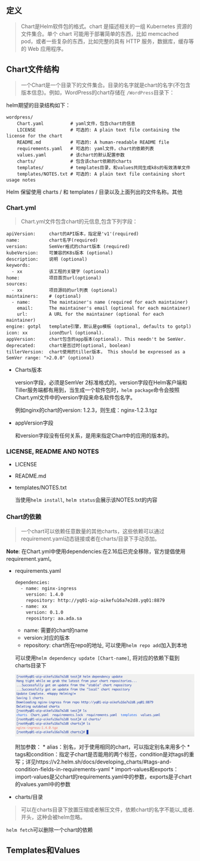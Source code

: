 ## 定义

> Chart是Helm软件包的格式。chart 是描述相关的一组 Kubernetes 资源的文件集合。单个 chart 可能用于部署简单的东西，比如 memcached pod，或者一些复杂的东西，比如完整的具有 HTTP 服务，数据库，缓存等的 Web 应用程序。

## Chart文件结构

> 一个Chart是一个目录下的文件集合。目录的名字就是chart的名字(不包含版本信息)。例如，WordPress的chart存储在 ```/WordPress```目录下：

helm期望的目录结构如下：
```
wordpress/
    Chart.yaml          # yaml文件，包含chart的信息
    LICENSE             # 可选的: A plain text file containing the license for the chart
    README.md           # 可选的: A human-readable README file
    requirements.yaml   # 可选的: yaml文件，chart的依赖列表
    values.yaml         # 该chart的默认配置参数
    charts/             # 包含该chart依赖的charts
    templates/          # templates目录，和values共同生成k8s的有效清单文件
    templates/NOTES.txt # 可选的: A plain text file containing short usage notes
```
Helm 保留使用 charts / 和 templates / 目录以及上面列出的文件名称。其他

### Chart.yml

> Chart.yml文件包含chart的元信息,包含下列字段：

```
apiVersion:     chart的API版本，指定是'v1'(required)          
name:           chart名字(required)
version:        SemVer格式的chart版本 (required)
kubeVersion:    可兼容的K8s版本 (optional)
description:    说明 (optional)
keywords:
  - xx          该工程的关键字 (optional)
home:           项目首页url(optional)
sources:
  - xx          项目源码的url列表 (optional)
maintainers:    # (optional)
  - name:       The maintainer's name (required for each maintainer)
    email:      The maintainer's email (optional for each maintainer)
    url:        A URL for the maintainer (optional for each maintainer)
engine: gotpl   template引擎，默认是go模板 (optional, defaults to gotpl)
icon: xx        icon的url (optional).
appVersion:     chart包含的app版本(optional). This needn't be SemVer.
deprecated:     chart是否过时(optional, boolean)
tillerVersion:  chart使用的tiller版本， This should be expressed as a SemVer range: ">2.0.0" (optional)
```
* Charts版本

    version字段，必须是SemVer 2标准格式的。version字段在Helm客户端和Tiller服务端都有用到，当生成一个软件包时，```helm package```命令会按照Chart.yml文件中的version字段来命名软件包名字。

    例如nginx的chart的version: 1.2.3，则生成：nginx-1.2.3.tgz

* appVersion字段

    和version字段没有任何关系，是用来指定Chart中的应用的版本的。

### LICENSE, README AND NOTES

* LICENSE
* README.md
* templates/NOTES.txt
  
    当使用```helm install```, ```helm status```会展示该NOTES.txt的内容

### Chart的依赖

> 一个chart可以依赖任意数量的其他charts，这些依赖可以通过requirement.yaml动态链接或者在charts/目录下手动添加。

**Note**: 在Chart.yml中使用dependencies:在2.16后已完全移除，官方提倡使用requirement.yaml。

* requirements.yaml

    ```
    dependencies:
      - name: nginx-ingress
        version: 1.4.0
        repository: http://yq01-aip-aikefu16a7e2d8.yq01:8879
      - name: xx
        version: 0.1.0
        repository: aa.ada.sa
    ```
    * name: 需要的chart的name
    * version:对应的版本
    * repository: chart所在repo的地址, 可以使用```helm repo add```加入到本地

    可以使用```helm dependency update [Chart-name]```, 将对应的依赖下载到charts目录下

    ![](./images/helmdepup.png)

    附加参数：
      * alias：别名，对于使用相同的chart，可以指定别名来用多个
      * tags和condition：指定子chart是否能用的两个标签，condition是对tags的重写；详见https://v2.helm.sh/docs/developing_charts/#tags-and-condition-fields-in-requirements-yaml
      * import-values和exports：import-values是父chart的requirements.yaml中的参数，exports是子chart的values.yaml中的参数

* charts/目录

> 可以在charts目录下放置压缩或者解压文件，依赖chart的名字不能以_或者.开头，这种会被helm忽略。

```helm fetch```可以删除一个chart的依赖

## Templates和Values


